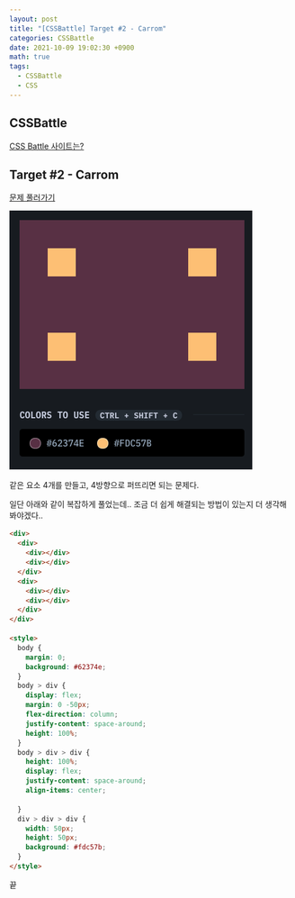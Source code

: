 ```yaml
---
layout: post
title: "[CSSBattle] Target #2 - Carrom"
categories: CSSBattle
date: 2021-10-09 19:02:30 +0900
math: true
tags:
  - CSSBattle
  - CSS
---
```


## CSSBattle

[CSS Battle 사이트는?](/posts/css-battle-01/)

## Target #2 - Carrom

[문제 풀러가기](https://cssbattle.dev/play/2)

<img src="/assets/img/posts/2021-10-09/css-battle-02/1.png" alt="문제" class="w-50">

같은 요소 4개를 만들고, 4방향으로 퍼뜨리면 되는 문제다.

일단 아래와 같이 복잡하게 풀었는데.. 조금 더 쉽게 해결되는 방법이 있는지 더 생각해봐야겠다..

```html
<div>
  <div>
    <div></div>
    <div></div>    
  </div>
  <div>
    <div></div>
    <div></div>
  </div>
</div>

<style>
  body {
    margin: 0;
    background: #62374e;
  }
  body > div {
    display: flex;
    margin: 0 -50px;
    flex-direction: column;
    justify-content: space-around;
    height: 100%;
  }
  body > div > div {
    height: 100%;
    display: flex;
    justify-content: space-around;
    align-items: center;
    
  }
  div > div > div {
    width: 50px;
    height: 50px;
    background: #fdc57b;
  }
</style>
```

끝
